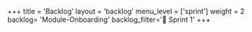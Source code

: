 +++
title = 'Backlog'
layout = 'backlog'
menu_level = ['sprint']
weight = 2
backlog= 'Module-Onboarding'
backlog_filter='📅 Sprint 1'
+++
